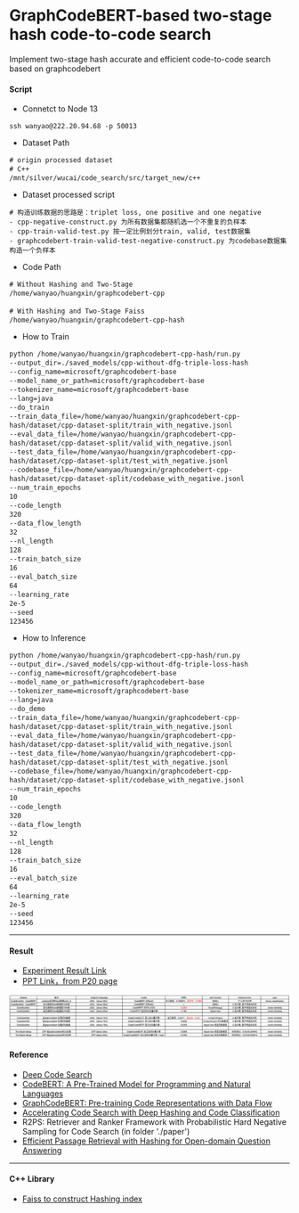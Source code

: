 # GraphCodeBERT-based two-stage hash code-to-code search
Implement two-stage hash accurate and efficient code-to-code search based on graphcodebert

#### Script
- Connetct to Node 13
```shell
ssh wanyao@222.20.94.68 -p 50013
```
- Dataset Path
```shell
# origin processed dataset
# C++
/mnt/silver/wucai/code_search/src/target_new/c++
```

- Dataset processed script
```shell
# 构造训练数据的思路是：triplet loss, one positive and one negative
- cpp-negative-construct.py 为所有数据集都随机选一个不重复的负样本
- cpp-train-valid-test.py 按一定比例划分train, valid, test数据集
- graphcodebert-train-valid-test-negative-construct.py 为codebase数据集构造一个负样本
```

- Code Path
```shell
# Without Hashing and Two-Stage
/home/wanyao/huangxin/graphcodebert-cpp

# With Hashing and Two-Stage Faiss
/home/wanyao/huangxin/graphcodebert-cpp-hash
```

- How to Train
```shell
python /home/wanyao/huangxin/graphcodebert-cpp-hash/run.py
--output_dir=./saved_models/cpp-without-dfg-triple-loss-hash
--config_name=microsoft/graphcodebert-base
--model_name_or_path=microsoft/graphcodebert-base
--tokenizer_name=microsoft/graphcodebert-base
--lang=java
--do_train
--train_data_file=/home/wanyao/huangxin/graphcodebert-cpp-hash/dataset/cpp-dataset-split/train_with_negative.jsonl
--eval_data_file=/home/wanyao/huangxin/graphcodebert-cpp-hash/dataset/cpp-dataset-split/valid_with_negative.jsonl
--test_data_file=/home/wanyao/huangxin/graphcodebert-cpp-hash/dataset/cpp-dataset-split/test_with_negative.jsonl
--codebase_file=/home/wanyao/huangxin/graphcodebert-cpp-hash/dataset/cpp-dataset-split/codebase_with_negative.jsonl
--num_train_epochs
10
--code_length
320
--data_flow_length
32
--nl_length
128
--train_batch_size
16
--eval_batch_size
64
--learning_rate
2e-5
--seed
123456
```
- How to Inference
```shell
python /home/wanyao/huangxin/graphcodebert-cpp-hash/run.py
--output_dir=./saved_models/cpp-without-dfg-triple-loss-hash
--config_name=microsoft/graphcodebert-base
--model_name_or_path=microsoft/graphcodebert-base
--tokenizer_name=microsoft/graphcodebert-base
--lang=java
--do_demo
--train_data_file=/home/wanyao/huangxin/graphcodebert-cpp-hash/dataset/cpp-dataset-split/train_with_negative.jsonl
--eval_data_file=/home/wanyao/huangxin/graphcodebert-cpp-hash/dataset/cpp-dataset-split/valid_with_negative.jsonl
--test_data_file=/home/wanyao/huangxin/graphcodebert-cpp-hash/dataset/cpp-dataset-split/test_with_negative.jsonl
--codebase_file=/home/wanyao/huangxin/graphcodebert-cpp-hash/dataset/cpp-dataset-split/codebase_with_negative.jsonl
--num_train_epochs
10
--code_length
320
--data_flow_length
32
--nl_length
128
--train_batch_size
16
--eval_batch_size
64
--learning_rate
2e-5
--seed
123456
```

---
#### Result
- [Experiment Result Link](https://docs.google.com/spreadsheets/d/1piEynFXIe9i9LCOsZtK1ZkJC0GiD2gh5RfGk5G9NSzw/edit?usp=sharing)
- [PPT Link，from P20 page](https://docs.google.com/presentation/d/1rOhiLsYaX5sV0ljoVbJm0kGi0PuBkpqn-LFMDRyI3UQ/edit#slide=id.g1cccee116f0_3_230)

![Experiment Result](./picture/experiment%20result.png)

#### Reference
- [Deep Code Search](https://ieeexplore.ieee.org/abstract/document/8453172)
- [CodeBERT: A Pre-Trained Model for Programming and Natural Languages](https://arxiv.org/abs/2002.08155)
- [GraphCodeBERT: Pre-training Code Representations with Data Flow](https://arxiv.org/abs/2009.08366)
- [Accelerating Code Search with Deep Hashing and Code Classification](https://arxiv.org/abs/2203.15287)
- R2PS: Retriever and Ranker Framework with Probabilistic Hard Negative Sampling for Code Search (in folder './paper')
- [Efficient Passage Retrieval with Hashing for Open-domain Question Answering
](https://arxiv.org/abs/2106.00882)

--- 
#### C++ Library
- [Faiss to construct Hashing index](https://github.com/facebookresearch/faiss)
